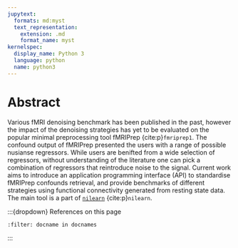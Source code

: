 ```yaml
---
jupytext:
  formats: md:myst
  text_representation:
    extension: .md
    format_name: myst
kernelspec:
  display_name: Python 3
  language: python
  name: python3
---
```


# Abstract

Various fMRI denoising benchmark has been published in the past, 
however the impact of the denoising strategies has yet to be evaluated on the popular minimal preprocessing tool fMRIPrep {cite:p}`fmriprep1`.
The confound output of fMRIPrep presented the users with a range of possible nusianse regressors.
While users are benifted from a wide selection of regressors, 
without understanding of the literature one can pick a combination of regressors that reintroduce noise to the signal.
Current work aims to introduce an application programming interface (API) to standardise fMRIPrep confounds retrieval,
and provide benchmarks of different strategies using functional connectivity generated from resting state data.
The main tool is a part of 
[`nilearn`](https://nilearn.github.io/stable/modules/generated/nilearn.interfaces.fmriprep.load_confounds.html#nilearn.interfaces.fmriprep.load_confounds) {cite:p}`nilearn`.


:::{dropdown} References on this page

```{bibliography}
:filter: docname in docnames
```
:::